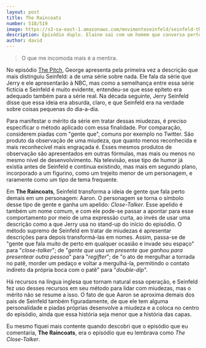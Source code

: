 ```yaml
---
layout: post
title: The Raincoats
number: 518/519
image: https://s3-sa-east-1.amazonaws.com/movimentoseinfeld/seinfeld-the-raincoats.jpg
description: Episódio duplo. Elaine sai com um homem que conversa perto demais e adora passar tempo com os pais de Jerry. Jerry é pego beijando uma garota durante uma sessão de A Lista de Schindler. Kramer monta um negócio com o pai do Jerry.
author: david
---
```


> O que me incomoda mais é a mentira.

No episódio <a href="http://movimentoseinfeld.com.br/the-pitch-the-ticket.html" title="The Pitch/The Ticket">The Pitch</a>, George apresenta pela primeira vez a descrição que mais distinguiu Seinfeld: a de uma série sobre nada. Ele fala da série que Jerry e ele apresentarão à NBC, mas como a semelhança entre essa série fictícia e Seinfeld é muito evidente, entendeu-se que esse epíteto era adequado também para a série real. Na década seguinte, Jerry Seinfeld disse que essa ideia era absurda, claro, e que Seinfeld era na verdade sobre coisas pequenas do dia-a-dia.

Para manifestar o mérito da série em tratar dessas miudezas, é preciso especificar o método aplicado com essa finalidade. Por comparação, considerem piadas com "gente que", comuns por exemplo no Twitter. São produto da observação de uma miudeza, que quanto menos reconhecida e mais reconhecível mais engraçada é. Esses mesmos produtos de observação são apresentados em outras fórmulas, mas mais ou menos no mesmo nível de desenvolvimento. Na televisão, esse tipo de humor já existia antes de Seinfeld e continua existindo, mas mais em segundo plano, incorporado a um figurino, como um trejeito menor de um personagem, e raramente como um tipo de tema frequente.

Em **The Raincoats**, Seinfeld transforma a ideia de gente que fala perto demais em um personagem: Aaron. O personagem se torna o símbolo desse tipo de gente e ganha um apelido: *Close-Talker*. Esse apelido é também um nome comum, e com ele pode-se passar a apontar para esse comportamento por meio de uma expressão curta, ao invés de usar uma descrição como a que Jerry usa no stand-up do início do episódio. O método supremo de Seinfeld em tratar de miudezas é apresentar descrições para depois transformá-las em nomes. Assim, passa-se de "gente que fala muito de perto em qualquer ocasião e invade seu espaço" para "*close-talker*"; de "*gente que usa um presente que ganhou para presentear outra pessoa*" para "*regifter*"; de "o ato de mergulhar a torrada no patê, morder um pedaço e voltar a mergulhá-la, permitindo o contato indireto da própria boca com o patê" para "*double-dip*".

Há recursos na língua inglesa que tornam natural essa operação, e Seinfeld fez uso desses recursos em seu método para lidar com miudezas, mas o mérito não se resume a isso. O fato de que Aaron se aproxima demais dos pais de Seinfeld também figuradamente, de que ele tem alguma personalidade e piadas próprias desenvolve a miudeza e a coloca no centro do episódio, ainda que essa história seja menor que a história das capas.

Eu mesmo fiquei mais contente quando descobri que o episódio que eu comentaria, **The Raincoats**, era o episódio que eu lembrava como *The Close-Talker*.